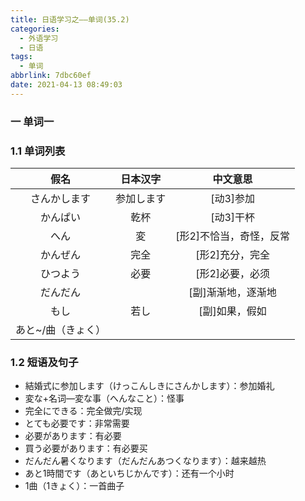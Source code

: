 ```yaml
---
title: 日语学习之——单词(35.2)
categories:
  - 外语学习
  - 日语
tags:
  - 单词
abbrlink: 7dbc60ef
date: 2021-04-13 08:49:03
---
```

### 一 单词一

### 1.1 单词列表

|        假名        |  日本汉字  |        中文意思         |
| :----------------: | :--------: | :---------------------: |
|    さんかします    | 参加します |        [动3]参加        |
|      かんぱい      |    乾杯    |        [动3]干杯        |
|        へん        |     変     | [形2]不恰当，奇怪，反常 |
|      かんぜん      |    完全    |     [形2]充分，完全     |
|      ひつよう      |    必要    |     [形2]必要，必须     |
|      だんだん      |            |   [副]渐渐地，逐渐地    |
|        もし        |    若し    |     [副]如果，假如      |
| あと~/曲（きょく） |            |                         |
<!--more-->

### 1.2 短语及句子

* 結婚式に参加します（けっこんしきにさんかします）：参加婚礼
* 変な+名词—変な事（へんなこと）：怪事
* 完全にできる：完全做完/实现
* とても必要です：非常需要
* 必要があります：有必要
* 買う必要があります：有必要买
* だんだん暑くなります（だんだんあつくなります）：越来越热
* あと1時間です（あといちじかんです）：还有一个小时
* 1曲（1きょく）：一首曲子

